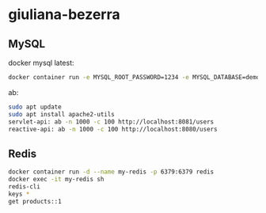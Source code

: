 # giuliana-bezerra

## MySQL

docker mysql latest:

```bash
docker container run -e MYSQL_ROOT_PASSWORD=1234 -e MYSQL_DATABASE=demo -e MYSQL_USER=user -e MYSQL_PASSWORD=123456 -p 3306:3306 --name mysql mysql
```

ab:

```bash
sudo apt update
sudo apt install apache2-utils
servlet-api: ab -n 1000 -c 100 http://localhost:8081/users
reactive-api: ab -n 1000 -c 100 http://localhost:8080/users
```

## Redis

```bash
docker container run -d --name my-redis -p 6379:6379 redis
docker exec -it my-redis sh
redis-cli
keys *
get products::1
```
